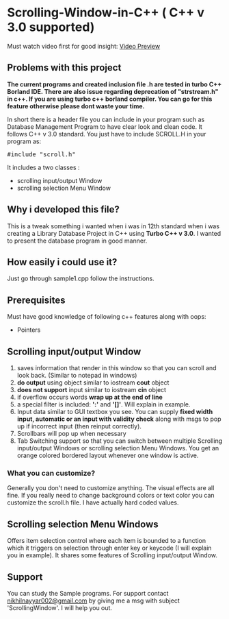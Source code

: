 <h1>Scrolling-Window-in-C++ ( C++ v 3.0 supported)</h1>

Must watch video first for good insight:
<a href="https://youtu.be/AKy5GKpfbKc">Video Preview</a>

<h2>Problems with this project</h2>

<b>The current programs and created inclusion file .h are tested in turbo C++ Borland IDE. There are also issue regarding deprecation of "strstream.h" in c++. If you are using turbo c++ borland compiler. You can go for this feature otherwise please dont waste your time.</b>

<p>
In short there is a header file you can include in your program such as Database Management Program to have clear look and clean code. It follows C++ v 3.0 standard. You just have to include SCROLL.H in your program as:
</p>
<pre>
#include "scroll.h"
</pre>

It includes a two classes : 
<ul>
<li>scrolling input/output Window</li>
<li>scrolling selection Menu Window</li>
</ul>

<h2>Why i developed this file?</h2>

This is a tweak something i wanted when i was in 12th standard when i was creating a Library Database Project in C++ using <b>Turbo C++ v 3.0</b>. I wanted to present the database program in good manner.

<h2>How easily i could use it?</h2>

Just go through sample1.cpp follow the instructions.

<h2>Prerequisites</h2>

Must have good knowledge of following c++ features along with oops:
<ul>
<li>Pointers</li>
</ul>
<h2>Scrolling input/output Window</h2>

<ol type="1">
<li>saves information that render in this window so that you can scroll and look back. (Similar to notepad in windows)</li>
<li><b>do output</b> using object similar to iostream <b>cout</b> object</li>
<li><b>does not support</b> input similar to iostream <b>cin</b> object</li>
<li>if overflow occurs words <b>wrap up at the end of line </b></li>
<li> a special filter is included: <b>':'</b> and <b> '[]'</b>. Will explain in example.</li>

<li>Input data similar to GUI textbox you see. You can  supply <b>fixed width input, automatic or an input with     validity check</b> along with msgs to pop up if incorrect input (then reinput correctly).</li>
<li>Scrollbars will pop up when necessary</li>
<li>Tab Switching support so that you can switch between multiple Scrolling input/output Windows or scrolling selection Menu Windows. You get an orange colored bordered layout whenever one window is active.</li>
</ol>

<h3>What you can customize?</h3>
Generally you don't need to customize anything. The visual effects are all fine. If you really need to change background colors or text color you can customize the scroll.h file. I have actually hard coded values.

<h2>Scrolling selection Menu Windows</h2>

Offers item selection control where each item is bounded to a function which it triggers on selection through enter key or keycode (I will explain you in example). It shares some features of Scrolling input/output Window.

<h2></h2>

<h2>Support</h2>

You can study the Sample programs. For support contact nikhilnayyar002@gmail.com by giving me a msg with subject 'ScrollingWindow'. I will help you out.
